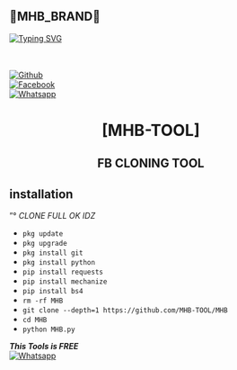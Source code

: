 <h2>🔻MHB_BRAND🔻 </h2>

[![Typing SVG](https://readme-typing-svg.demolab.com?font=Fira+Code&pause=1000&color=FF2C10&background=31FF9400&width=435&lines=Welcome+To+MHB+Profile+COMMND+Enjoy%F0%9F%A4%9F)](https://git.io/typing-svg)

<b></b> </br> <br>[![Github](https://img.shields.io/badge/Github-MHB-TOOL-dimgray?style=flat-square&logo=github)](https://github.com/MHB-TOOL)<br> [![Facebook](https://img.shields.io/badge/Facebook-ZULFIQAR-BALOCH-blue?style=flat-square&logo=facebook)](https://www.facebook.com/ZEEKO404)<br> [![Whatsapp](https://img.shields.io/badge/Whatsapp-MHB-deepgreen?style=flat-square&logo=whatsapp)](https://wa.me/+923273988991)



<h1 align="center"> [MHB-TOOL]</h1>

<h2 align="center">  FB CLONING TOOL </h2>


## <b>installation</b>

”° _CLONE FULL OK IDZ_


- `pkg update`
- `pkg upgrade`
- `pkg install git`
- `pkg install python`
- `pip install requests`
- `pip install mechanize`
- `pip install bs4`
- `rm -rf MHB`
- `git clone --depth=1 https://github.com/MHB-TOOL/MHB`
- `cd MHB`
- `python MHB.py`



 ___This Tools is FREE___</br>
 [![Whatsapp](https://img.shields.io/badge/Whatsapp-MHB-deepgreen?style=flat-square&logo=whatsapp)](https://wa.me/+923273988991)
